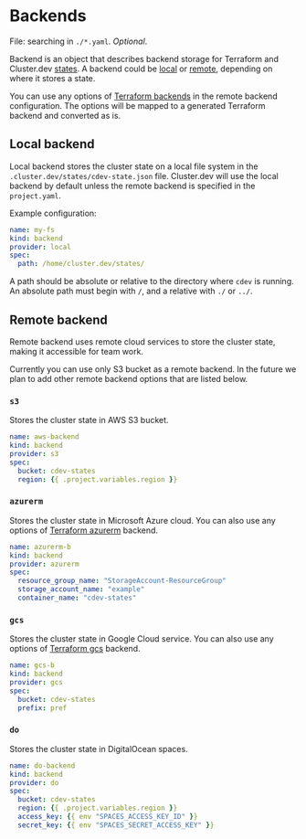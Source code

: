 # Backends

File: searching in `./*.yaml`. *Optional*.

Backend is an object that describes backend storage for Terraform and Cluster.dev [states](https://docs.cluster.dev/cluster-state/). A backend could be [local](#local-backend) or [remote](#remote-backend), depending on where it stores a state.  

 You can use any options of [Terraform backends](https://www.terraform.io/language/settings/backends) in the remote backend configuration. The options will be mapped to a generated Terraform backend and converted as is.

## Local backend

Local backend stores the cluster state on a local file system in the `.cluster.dev/states/cdev-state.json` file. Cluster.dev will use the local backend by default unless the remote backend is specified in the `project.yaml`. 

Example configuration:

```yaml
name: my-fs
kind: backend
provider: local
spec: 
  path: /home/cluster.dev/states/
```

A path should be absolute or relative to the directory where `cdev` is running. An absolute path must begin with `/`, and a relative with `./` or `../`. 

## Remote backend

Remote backend uses remote cloud services to store the cluster state, making it accessible for team work. 

Currently you can use only S3 bucket as a remote backend. In the future we plan to add other remote backend options that are listed below. 

### `s3` 

Stores the cluster state in AWS S3 bucket. 

```yaml
name: aws-backend
kind: backend
provider: s3
spec:
  bucket: cdev-states
  region: {{ .project.variables.region }}
```

### `azurerm` 

Stores the cluster state in Microsoft Azure cloud. You can also use any options of [Terraform azurerm](https://www.terraform.io/language/settings/backends/azurerm) backend.

```yaml
name: azurerm-b
kind: backend
provider: azurerm
spec:
  resource_group_name: "StorageAccount-ResourceGroup"
  storage_account_name: "example"
  container_name: "cdev-states"
```

### `gcs` 

Stores the cluster state in Google Cloud service. You can also use any options of [Terraform gcs](https://www.terraform.io/language/settings/backends/gcs) backend. 

```yaml
name: gcs-b
kind: backend
provider: gcs
spec:
  bucket: cdev-states
  prefix: pref
```

### `do` 

Stores the cluster state in DigitalOcean spaces. 

```yaml
name: do-backend
kind: backend
provider: do
spec:
  bucket: cdev-states
  region: {{ .project.variables.region }}
  access_key: {{ env "SPACES_ACCESS_KEY_ID" }}
  secret_key: {{ env "SPACES_SECRET_ACCESS_KEY" }}
```